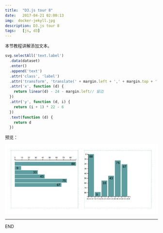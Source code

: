 ```yaml
---
title:  "D3.js tour 8"
date:   2017-04-21 02:00:13
img:  docker-jekyll.jpg
description: D3.js tour 8
tags:   [js, d3]
---
```

本节教程讲解添加文本。

```js
svg.selectAll('text.label')
  .data(dataset)
  .enter()
  .append('text')
  .attr('class', 'label')
  .attr('transform', 'translate(' + margin.left + ',' + margin.top + ')')
  .attr('x', function (d) {
    return linear(d) - 24 - margin.left// 留边
  })
  .attr('y', function (d, i) {
    return (i + 1) * 22 - 6
  })
  .text(function (d) {
    return d
  })
```

预览：

![](./resources/demos/d3tour/tour08.png)

---
END